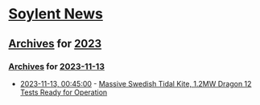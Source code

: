 # [Soylent News](../../../README.md)

## [Archives](../../index.md) for [2023](../index.md)

### [Archives](../../index.md) for [2023-11-13](index.md)

* [2023-11-13, 00:45:00](https://soylentnews.org/article.pl?sid=23/11/12/047224&from=rss) - [Massive Swedish Tidal Kite, 1.2MW Dragon 12 Tests Ready for Operation](https://soylentnews.org/article.pl?sid=23/11/12/047224&from=rss)

